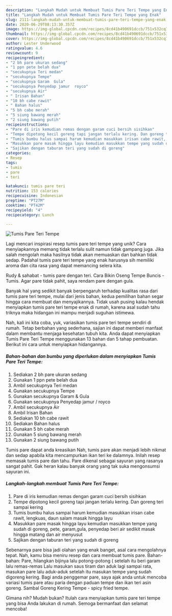 ```yaml
---
description: "Langkah Mudah untuk Membuat Tumis Pare Teri Tempe yang Enak"
title: "Langkah Mudah untuk Membuat Tumis Pare Teri Tempe yang Enak"
slug: 2111-langkah-mudah-untuk-membuat-tumis-pare-teri-tempe-yang-enak
date: 2020-06-29T08:13:30.357Z
image: https://img-global.cpcdn.com/recipes/8cd41b490691dccb/751x532cq70/tumis-pare-teri-tempe-foto-resep-utama.jpg
thumbnail: https://img-global.cpcdn.com/recipes/8cd41b490691dccb/751x532cq70/tumis-pare-teri-tempe-foto-resep-utama.jpg
cover: https://img-global.cpcdn.com/recipes/8cd41b490691dccb/751x532cq70/tumis-pare-teri-tempe-foto-resep-utama.jpg
author: Lester Underwood
ratingvalue: 4.6
reviewcount: 9
recipeingredient:
- "2 bh pare ukuran sedang"
- "1 ppn pete belah dua"
- "secukupnya Teri medan"
- "secukupnya Tempe"
- "secukupnya Garam  Gula"
- "secukupnya Penyedap jamur  royco"
- "secukupnya Air"
- " Irisan Bahan"
- "10 bh cabe rawit"
- " Bahan halus"
- "5 bh cabe merah"
- "5 siung bawang merah"
- "2 siung bawang putih"
recipeinstructions:
- "Pare di iris kemudian remas dengan garam cuci bersih sisihkan"
- "Tempe dipotong kecil goreng tapi jangan terlalu kering. Dan goreng teri sampai kering"
- "Tumis bumbu halus sampai harum kemudian masukkan irisan cabe rawit, lengkuas, daun salam masak hingga layu"
- "Masukkan pare masak hingga layu kemudian masukkan tempe yang sudah di goreng, pete, garam,gula, penyedap beri air sedikit masak hingga matang dan air menyusut"
- "Sajikan dengan taburan teri yang sudah di goreng"
categories:
- Resep
tags:
- tumis
- pare
- teri

katakunci: tumis pare teri 
nutrition: 153 calories
recipecuisine: Indonesian
preptime: "PT27M"
cooktime: "PT42M"
recipeyield: "4"
recipecategory: Lunch

---
```



![Tumis Pare Teri Tempe](https://img-global.cpcdn.com/recipes/8cd41b490691dccb/751x532cq70/tumis-pare-teri-tempe-foto-resep-utama.jpg)

Lagi mencari inspirasi resep tumis pare teri tempe yang unik? Cara menyiapkannya memang tidak terlalu sulit namun tidak gampang juga. Jika salah mengolah maka hasilnya tidak akan memuaskan dan bahkan tidak sedap. Padahal tumis pare teri tempe yang enak harusnya sih memiliki aroma dan cita rasa yang dapat memancing selera kita.

Rudy &amp; sahabat - tumis pare dengan teri. Cara Bikin Oseng Tempe Buncis - Tumis. Agar pare tidak pahit, saya rendam pare dengan gula.

Banyak hal yang sedikit banyak berpengaruh terhadap kualitas rasa dari tumis pare teri tempe, mulai dari jenis bahan, kedua pemilihan bahan segar hingga cara membuat dan menyajikannya. Tidak usah pusing kalau hendak menyiapkan tumis pare teri tempe enak di rumah, karena asal sudah tahu triknya maka hidangan ini mampu menjadi suguhan istimewa.


Nah, kali ini kita coba, yuk, variasikan tumis pare teri tempe sendiri di rumah. Tetap berbahan yang sederhana, sajian ini dapat memberi manfaat dalam membantu menjaga kesehatan tubuh kita. Anda dapat menyiapkan Tumis Pare Teri Tempe menggunakan 13 bahan dan 5 tahap pembuatan. Berikut ini cara untuk menyiapkan hidangannya.

<!--inarticleads1-->

##### Bahan-bahan dan bumbu yang diperlukan dalam menyiapkan Tumis Pare Teri Tempe:

1. Sediakan 2 bh pare ukuran sedang
1. Gunakan 1 ppn pete belah dua
1. Ambil secukupnya Teri medan
1. Gunakan secukupnya Tempe
1. Gunakan secukupnya Garam &amp; Gula
1. Gunakan secukupnya Penyedap jamur / royco
1. Ambil secukupnya Air
1. Ambil  Irisan Bahan
1. Sediakan 10 bh cabe rawit
1. Sediakan  Bahan halus
1. Gunakan 5 bh cabe merah
1. Gunakan 5 siung bawang merah
1. Gunakan 2 siung bawang putih


Tumis pare dapat anda kreasikan Nah, tumis pare akan menjadi lebih nikmat dan sedap apabila kita mencampurkan ikan teri ke dalamnya. Inilah resep memasak tumis pare dan tahu. Pare dikenal sebagai sayuran yang rasanya sangat pahit. Gak heran kalau banyak orang yang tak suka mengonsumsi sayuran ini. 

<!--inarticleads2-->

##### Langkah-langkah membuat Tumis Pare Teri Tempe:

1. Pare di iris kemudian remas dengan garam cuci bersih sisihkan
1. Tempe dipotong kecil goreng tapi jangan terlalu kering. Dan goreng teri sampai kering
1. Tumis bumbu halus sampai harum kemudian masukkan irisan cabe rawit, lengkuas, daun salam masak hingga layu
1. Masukkan pare masak hingga layu kemudian masukkan tempe yang sudah di goreng, pete, garam,gula, penyedap beri air sedikit masak hingga matang dan air menyusut
1. Sajikan dengan taburan teri yang sudah di goreng


Sebenarnya pare bisa jadi olahan yang enak banget, asal cara mengolahnya tepat. Nah, kamu bisa meniru resep dan cara membuat tumis pare. Bahan-bahan: Pare, hilangkan bijinya lalu potong-potong ( setelah itu beri garam lalu remas-remas Lalu masukan saus tiram dan aduk lagi sampai rata, masukan pare lalu aduk-aduk setelah itu masukan tempe yang sudah digoreng kering. Bagi anda penggemar pare, saya ajak anda untuk mencoba variasi tumis pare atau paria dengan paduan tempe dan ikan teri asin goreng. Sambal Goreng Kering Tempe - spicy fried tempe. 

Gimana nih? Mudah bukan? Itulah cara menyiapkan tumis pare teri tempe yang bisa Anda lakukan di rumah. Semoga bermanfaat dan selamat mencoba!
